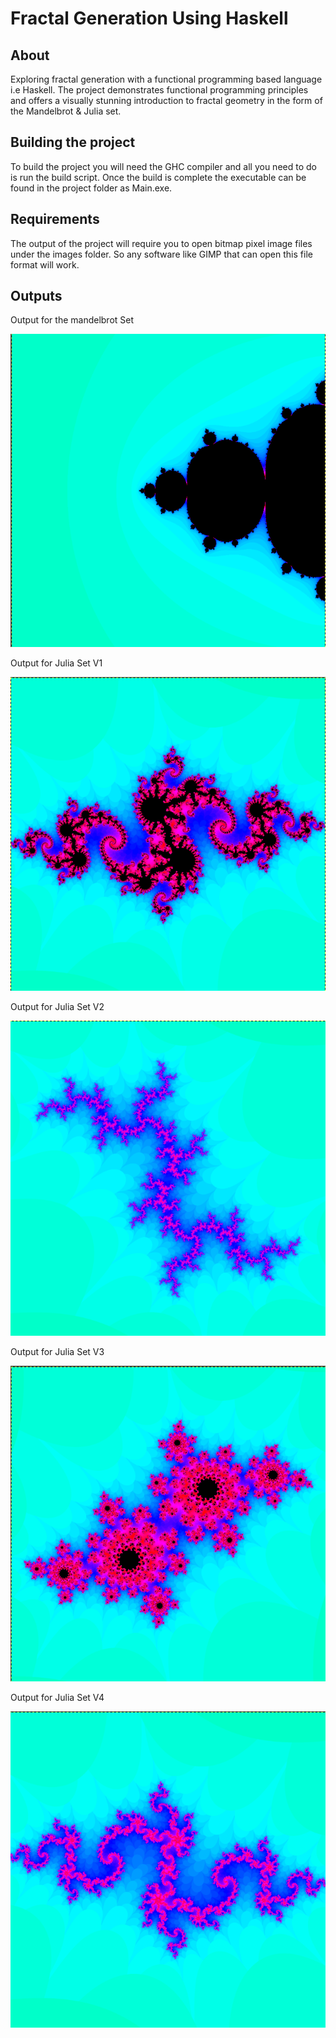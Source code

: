 # Fractal Generation Using Haskell

## About
Exploring fractal generation with a functional programming based language i.e Haskell. The project demonstrates functional programming principles and offers a visually stunning introduction to fractal geometry in the form of the Mandelbrot & Julia set.

## Building the project

To build the project you will need the GHC compiler and all you need to do is run the build script. Once the build is complete the executable can be found in the project folder as Main.exe.

## Requirements

The output of the project will require you to open bitmap pixel image files under the images folder. So any software like GIMP that can open this file format will work.

## Outputs

Output for the mandelbrot Set

![mandelbrot](./docs/mandelbrot.png)

Output for Julia Set V1

![Julia V1](./docs/JuliaV1.png)

Output for Julia Set V2

![Julia V2](./docs/JuliaV2.png)

Output for Julia Set V3

![Julia V3](./docs/JuliaV3.png)

Output for Julia Set V4

![Julia V4](./docs/JuliaV4.png)



